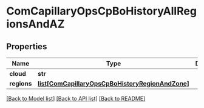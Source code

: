 # ComCapillaryOpsCpBoHistoryAllRegionsAndAZ

## Properties
Name | Type | Description | Notes
------------ | ------------- | ------------- | -------------
**cloud** | **str** |  | [optional] 
**regions** | [**list[ComCapillaryOpsCpBoHistoryRegionAndZone]**](ComCapillaryOpsCpBoHistoryRegionAndZone.md) |  | [optional] 

[[Back to Model list]](../README.md#documentation-for-models) [[Back to API list]](../README.md#documentation-for-api-endpoints) [[Back to README]](../README.md)

